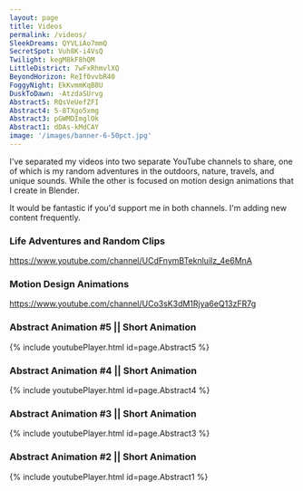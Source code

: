 ```yaml
---
layout: page
title: Videos
permalink: /videos/
SleekDreams: QYVLiAo7mmQ
SecretSpot: Vuh8K-i4VsQ
Twilight: kegM8kF8hQM
LittleDistrict: 7wFxRhmvlXQ
BeyondHorizon: ReIf0vvbR40
FoggyNight: EkKvmmKqB8U
DuskToDawn: -AtzdaSUrvg
Abstract5: RQsVeUefZFI
Abstract4: 5-8TXgo5xmg
Abstract3: pGWMDImglOk
Abstract1: dDAs-kMdCAY
image: '/images/banner-6-50pct.jpg'
---
```


I've separated my videos into two separate YouTube channels to share, one of which is my random adventures in the outdoors, nature, travels, and unique sounds. While the other is focused on motion design animations that I create in Blender.

It would be fantastic if you'd support me in both channels. I'm adding new content frequently. 

### Life Adventures and Random Clips
https://www.youtube.com/channel/UCdFnymBTeknluilz_4e6MnA

### Motion Design Animations
https://www.youtube.com/channel/UCo3sK3dM1Rjya6eQ13zFR7g

### Abstract Animation #5 || Short Animation
{% include youtubePlayer.html id=page.Abstract5 %}  
  
### Abstract Animation #4 || Short Animation
{% include youtubePlayer.html id=page.Abstract4 %}  
  
### Abstract Animation #3 || Short Animation
{% include youtubePlayer.html id=page.Abstract3 %}  
  
### Abstract Animation #2 || Short Animation
{% include youtubePlayer.html id=page.Abstract1 %}  
